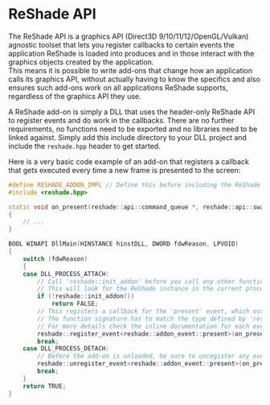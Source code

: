 ReShade API
===========

The ReShade API is a graphics API (Direct3D 9/10/11/12/OpenGL/Vulkan) agnostic toolset that lets you register callbacks to certain events the application ReShade is loaded into produces and in those interact with the graphics objects created by the application.\
This means it is possible to write add-ons that change how an application calls its graphics API, without actually having to know the specifics and also ensures such add-ons work on all applications ReShade supports, regardless of the graphics API they use.

A ReShade add-on is simply a DLL that uses the header-only ReShade API to register events and do work in the callbacks. There are no further requirements, no functions need to be exported and no libraries need to be linked against. Simply add this include directory to your DLL project and include the `reshade.hpp` header to get started.

Here is a very basic code example of an add-on that registers a callback that gets executed every time a new frame is presented to the screen:

```cpp
#define RESHADE_ADDON_IMPL // Define this before including the ReShade header in exactly one source file
#include <reshade.hpp>

static void on_present(reshade::api::command_queue *, reshade::api::swapchain *swapchain)
{
	// ...
}

BOOL WINAPI DllMain(HINSTANCE hinstDLL, DWORD fdwReason, LPVOID)
{
    switch (fdwReason)
    {
    case DLL_PROCESS_ATTACH:
        // Call 'reshade::init_addon' before you call any other function of the ReShade API
        // This will look for the ReShade instance in the current process and initialize the API when found
        if (!reshade::init_addon())
            return FALSE;
        // This registers a callback for the 'present' event, which occurs every time a new frame is presented to the screen
        // The function signature has to match the type defined by 'reshade::addon_event_traits<reshade::addon_event::present>::decl'
        // For more details check the inline documentation for each event in 'reshade_events.hpp'
        reshade::register_event<reshade::addon_event::present>(on_present);
        break;
    case DLL_PROCESS_DETACH:
        // Before the add-on is unloaded, be sure to unregister any event callbacks that where previously registered
        reshade::unregister_event<reshade::addon_event::present>(on_present);
        break;
    }
    return TRUE;
}
```
